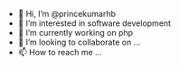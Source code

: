 - 👋 Hi, I’m @princekumarhb
- 👀 I’m interested in software development
- 🌱 I’m currently working on php
- 💞️ I’m looking to collaborate on ...
- 📫 How to reach me ...

<!---
princekumarhb/princekumarhb is a ✨ special ✨ repository because its `README.md` (this file) appears on your GitHub profile.
You can click the Preview link to take a look at your changes.
--->
